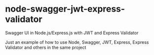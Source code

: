 # node-swagger-jwt-express-validator
Swagger UI in Node.js/Express.js with JWT and Express Validator

Just an example of how to use Node, Swagger, JWT, Express, Express Validator and others in the same project

